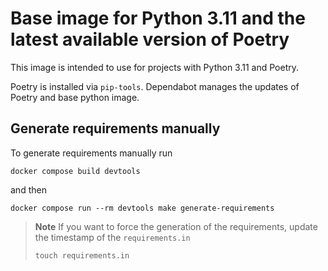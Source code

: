 # Base image for Python 3.11 and the latest available version of Poetry

This image is intended to use for projects with Python 3.11 and Poetry.

Poetry is installed via `pip-tools`. Dependabot manages the updates
of Poetry and base python image.

## Generate requirements manually

To generate requirements manually run

```shell
docker compose build devtools
```

and then

```
docker compose run --rm devtools make generate-requirements
```

>**Note** If you want to force the generation of the requirements,
> update the timestamp of the `requirements.in`
> ```shell
> touch requirements.in
> ```
